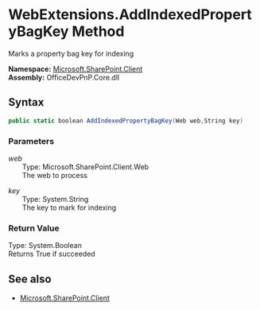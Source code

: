 # WebExtensions.AddIndexedPropertyBagKey Method  
Marks a property bag key for indexing  

**Namespace:** [Microsoft.SharePoint.Client](Microsoft.SharePoint.Client.md)  
**Assembly:** OfficeDevPnP.Core.dll  
## Syntax
```C#
public static boolean AddIndexedPropertyBagKey(Web web,String key)
```
### Parameters
*web*  
&emsp;&emsp;Type: Microsoft.SharePoint.Client.Web  
&emsp;&emsp;The web to process  
  
*key*  
&emsp;&emsp;Type: System.String  
&emsp;&emsp;The key to mark for indexing  
  
### Return Value
Type: System.Boolean  
Returns True if succeeded

## See also
- [Microsoft.SharePoint.Client](Microsoft.SharePoint.Client.md)
